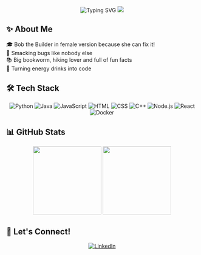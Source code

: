 <div align="center">
  <img src="https://readme-typing-svg.herokuapp.com?font=Sour+Gummy&size=30&pause=1000&color=db9090&center=true&vCenter=true&width=460&lines=I'm+Val+,+your+favorite+nerdy+gal" alt="Typing SVG" />
  <img src="https://media1.tenor.com/m/FP3KLUuiKOkAAAAC/computer-typing.gif"/>
</div>

## ✨ About Me 

🎓 Bob the Builder in female version because she can fix it!   
🐜 Smacking bugs like nobody else   
📚 Big bookworm, hiking lover and full of fun facts   
🥤 Turning energy drinks into code  

## 🛠️ Tech Stack

<div align="center">

![Python](https://img.shields.io/badge/-Python-db9090?style=for-the-badge&logo=python)
![Java](https://img.shields.io/badge/-Java-db9090?style=for-the-badge&logo=java)
![JavaScript](https://img.shields.io/badge/-JavaScript-db9090?style=for-the-badge&logo=javascript)
![HTML](https://img.shields.io/badge/-HTML5-db9090?style=for-the-badge&logo=html5)
![CSS](https://img.shields.io/badge/-CSS3-db9090?style=for-the-badge&logo=css3)
![C++](https://img.shields.io/badge/-C++-db9090?style=for-the-badge&logo=c++)
![Node.js](https://img.shields.io/badge/-Node.js-db9090?style=for-the-badge&logo=node.js)
![React](https://img.shields.io/badge/-React-db9090?style=for-the-badge&logo=react)
![Docker](https://img.shields.io/badge/-Docker-db9090?style=for-the-badge&logo=docker)


</div>

## 📊 GitHub Stats

<div align="center">
<img height="180em" src="https://github-readme-stats.vercel.app/api?username=its-cutie-valerie&show_icons=true&theme=dracula&include_all_commits=true&count_private=true"/>
<img height="180em" src="https://github-readme-stats.vercel.app/api/top-langs/?username=its-cutie-valerie&layout=compact&langs_count=7&theme=dracula"/>
</div>

## 🌸 Let's Connect!

<div align="center">

[![LinkedIn](https://img.shields.io/badge/-LinkedIn-db9090?style=for-the-badge&logo=linkedin)](https://linkedin.com/in/valérie-nováková-a68960317)

</div>
